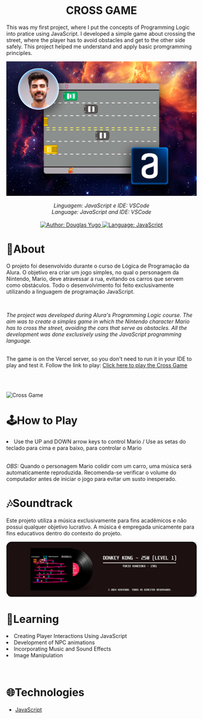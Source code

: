 <h1 align="center">CROSS GAME</h1>
<p>This was my first project, where I put the concepts of Programming Logic into pratice using
JavaScript. I developed a simple game about crossing the street, where the player has to
avoid obstacles and get to the other side safely. This project helped me understand and apply
basic promgramming principles.</p>

![Imagem Título](https://github.com/DouglasIde/CrossGame/blob/main/README_files/banner-title.jpg)

<div>
  <p align="center">
    <em>
      Linguagem: JavaScript e IDE: VSCode<br>
      Language: JavaScript and IDE: VSCode<br><br>
    </em>
    	<a href="https://www.linkedin.com/in/douglas-yugo/" target="_blank">
		<img src="https://img.shields.io/static/v1?label=Author&message=DouglasYugo&color=9cf&style=for-the-badge&logo=LinkedIn" alt="Author: Douglas Yugo">
 	</a>
 	<a href="#">
	  	<img src="https://img.shields.io/static/v1?label=Language&message=JavaScript&color=9cf&style=for-the-badge&logo=javascript&logoColor=white" alt="Language: JavaScript">
 	</a>
  </p>
</div>

<h1>📌About</h1>
<p>O projeto foi desenvolvido durante o curso de Lógica de Programação da Alura. O objetivo era criar um jogo simples, no qual o personagem da Nintendo, Mario, 
  deve atravessar a rua, evitando os carros que servem como obstáculos. 
  Todo o desenvolvimento foi feito exclusivamente utilizando a linguagem de programação JavaScript.</p><br>

<em>The project was developed during Alura's Programming Logic course. The aim was to create a simples game in which the Nintendo character Mario has to cross
the street, avoiding the cars that serve as obstacles. All the development was done exclusively using the JavaScript programming language.</em><br><br>

<p>The game is on the Vercel server, so you don't need to run it in your IDE to play and test it. Follow the link to play: <a href="https://cross-game-sable.vercel.app/">Click here to play the Cross Game</a></p><br><br>

![Cross Game](https://github.com/DouglasIde/CrossGame/blob/main/README_files/Cross_Game_Video.gif)

<h1>🕹How to Play</h1>
<li>Use the UP and DOWN arrow keys to control Mario / Use as setas do teclado para cima e para baixo, para controlar o Mario</li><br>

<p><em>OBS:</em> Quando o personagem Mario colidir com um carro, uma música será automaticamente reproduzida. Recomenda-se verificar o volume do computador antes de iniciar o jogo para evitar um susto inesperado.</p>

<h1>🎶Soundtrack</h1>
<p>Este projeto utiliza a música exclusivamente para fins acadêmicos e não possui qualquer objetivo lucrativo. A música é empregada unicamente para fins educativos dentro do contexto do projeto.</p>

![Music Info](https://github.com/DouglasIde/CrossGame/blob/main/README_files/Musica_INFO_Fixed.png)

<h1>📝Learning</h1>
<li>Creating Player Interactions Using JavaScript</li>
<li>Development of NPC animations</li>
<li>Incorporating Music and Sound Effects</li>
<li>Image Manipulation</li><br><br>

<h1>🌐Technologies</h1>
<ul>
	<li><a href="https://developer.mozilla.org/pt-BR/docs/Web/JavaScript">JavaScript</a></li>
</ul>



